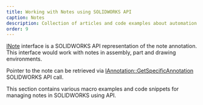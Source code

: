 ```yaml
---
title: Working with Notes using SOLIDWORKS API
caption: Notes
description: Collection of articles and code examples about automation of SOLIDWORKS notes annotations
order: 9
---
```

[INote](https://help.solidworks.com/2018/english/api/sldworksapi/SolidWorks.Interop.sldworks~SolidWorks.Interop.sldworks.INote.html) interface is a SOLIDWORKS API representation of the note annotation. This interface would work with notes in assembly, part and drawing environments.

Pointer to the note can be retrieved via [IAnnotation::GetSpecificAnnotation](https://help.solidworks.com/2018/english/api/sldworksapi/solidworks.interop.sldworks~solidworks.interop.sldworks.iannotation~getspecificannotation.html) SOLIDWORKS API call.

This section contains various macro examples and code snippets for managing notes in SOLIDWORKS using API.